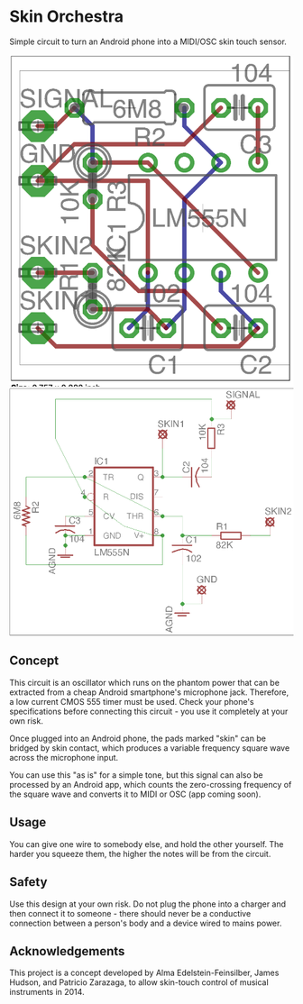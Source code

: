 # Skin Orchestra
Simple circuit to turn an Android phone into a MIDI/OSC skin touch sensor.

![Board](board.png)
![Schematic](schematic.png)


## Concept

This circuit is an oscillator which runs on the phantom power that can be extracted from a cheap Android smartphone's microphone jack. Therefore, a low current CMOS 555 timer must be used. Check your phone's specifications before connecting this circuit - you use it completely at your own risk.

Once plugged into an Android phone, the pads marked "skin" can be bridged by skin contact, which produces a variable frequency square wave across the microphone input.

You can use this "as is" for a simple tone, but this signal can also be processed by an Android app, which counts the zero-crossing frequency of the square wave and converts it to MIDI or OSC (app coming soon).


## Usage

You can give one wire to somebody else, and hold the other yourself. The harder you squeeze them, the higher the notes will be from the circuit.


## Safety

Use this design at your own risk. Do not plug the phone into a charger and then connect it to someone - there should never be a conductive connection between a person's body and a device wired to mains power.


## Acknowledgements

This project is a concept developed by Alma Edelstein-Feinsilber, James Hudson, and Patricio Zarazaga, to allow skin-touch control of musical instruments in 2014.